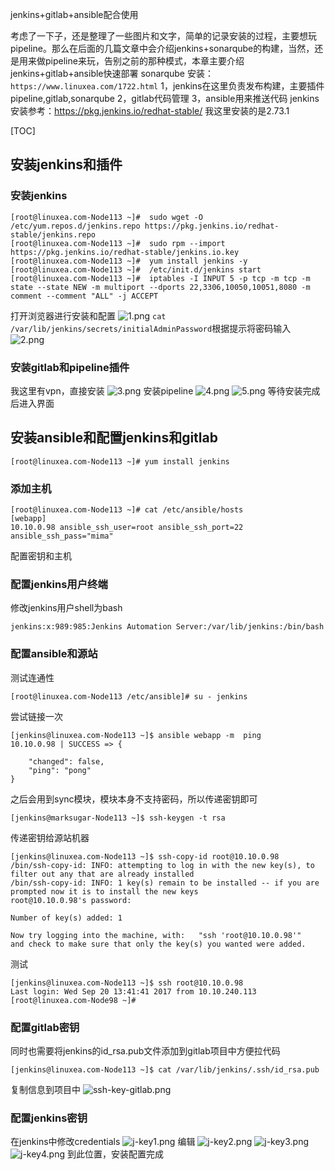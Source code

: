 jenkins+gitlab+ansible配合使用

考虑了一下子，还是整理了一些图片和文字，简单的记录安装的过程，主要想玩pipeline。那么在后面的几篇文章中会介绍jenkins+sonarqube的构建，当然，还是用来做pipeline来玩，告别之前的那种模式，本章主要介绍jenkins+gitlab+ansible快速部署
sonarqube 安装：`https://www.linuxea.com/1722.html`
1，jenkins在这里负责发布构建，主要插件pipeline,gitlab,sonarqube
2，gitlab代码管理
3，ansible用来推送代码
jenkins安装参考：https://pkg.jenkins.io/redhat-stable/
我这里安装的是2.73.1

[TOC]

## 安装jenkins和插件
### 安装jenkins
```
[root@linuxea.com-Node113 ~]#  sudo wget -O /etc/yum.repos.d/jenkins.repo https://pkg.jenkins.io/redhat-stable/jenkins.repo
[root@linuxea.com-Node113 ~]#  sudo rpm --import https://pkg.jenkins.io/redhat-stable/jenkins.io.key
[root@linuxea.com-Node113 ~]#  yum install jenkins -y
[root@linuxea.com-Node113 ~]#  /etc/init.d/jenkins start
[root@linuxea.com-Node113 ~]#  iptables -I INPUT 5 -p tcp -m tcp -m state --state NEW -m multiport --dports 22,3306,10050,10051,8080 -m comment --comment "ALL" -j ACCEPT
```
打开浏览器进行安装和配置
![1.png](img/A1.png)
`cat /var/lib/jenkins/secrets/initialAdminPassword`根据提示将密码输入
![2.png](img/A2.png)

### 安装gitlab和pipeline插件
我这里有vpn，直接安装
![3.png](img/A3.png)
安装pipeline
![4.png](img/A4.png)
![5.png](img/A5.png)
等待安装完成后进入界面

## 安装ansible和配置jenkins和gitlab
```
[root@linuxea.com-Node113 ~]# yum install jenkins
```
### 添加主机
```
[root@linuxea.com-Node113 ~]# cat /etc/ansible/hosts 
[webapp]
10.10.0.98 ansible_ssh_user=root ansible_ssh_port=22 ansible_ssh_pass="mima"
```
配置密钥和主机
### 配置jenkins用户终端
修改jenkins用户shell为bash
```
jenkins:x:989:985:Jenkins Automation Server:/var/lib/jenkins:/bin/bash
```
### 配置ansible和源站
测试连通性
```
[root@linuxea.com-Node113 /etc/ansible]# su - jenkins
```
尝试链接一次
```
[jenkins@linuxea.com-Node113 ~]$ ansible webapp -m  ping
10.10.0.98 | SUCCESS => {

	"changed": false, 
    "ping": "pong"
}
```
之后会用到sync模块，模块本身不支持密码，所以传递密钥即可
```
[jenkins@marksugar-Node113 ~]$ ssh-keygen -t rsa
```
传递密钥给源站机器
```
[jenkins@linuxea.com-Node113 ~]$ ssh-copy-id root@10.10.0.98
/bin/ssh-copy-id: INFO: attempting to log in with the new key(s), to filter out any that are already installed
/bin/ssh-copy-id: INFO: 1 key(s) remain to be installed -- if you are prompted now it is to install the new keys
root@10.10.0.98's password: 

Number of key(s) added: 1

Now try logging into the machine, with:   "ssh 'root@10.10.0.98'"
and check to make sure that only the key(s) you wanted were added.
```
测试
```
[jenkins@linuxea.com-Node113 ~]$ ssh root@10.10.0.98
Last login: Wed Sep 20 13:41:41 2017 from 10.10.240.113
[root@linuxea.com-Node98 ~]# 
```
### 配置gitlab密钥
同时也需要将jenkins的id_rsa.pub文件添加到gitlab项目中方便拉代码
```
[jenkins@linuxea.com-Node113 ~]$ cat /var/lib/jenkins/.ssh/id_rsa.pub 
```
复制信息到项目中
![ssh-key-gitlab.png](img/A6.png)

### 配置jenkins密钥
在jenkins中修改credentials
![j-key1.png](img/A7.png)
编辑
![j-key2.png](img/A8.png)
![j-key3.png](img/A9.png)
![j-key4.png](img/A10.png)
到此位置，安装配置完成